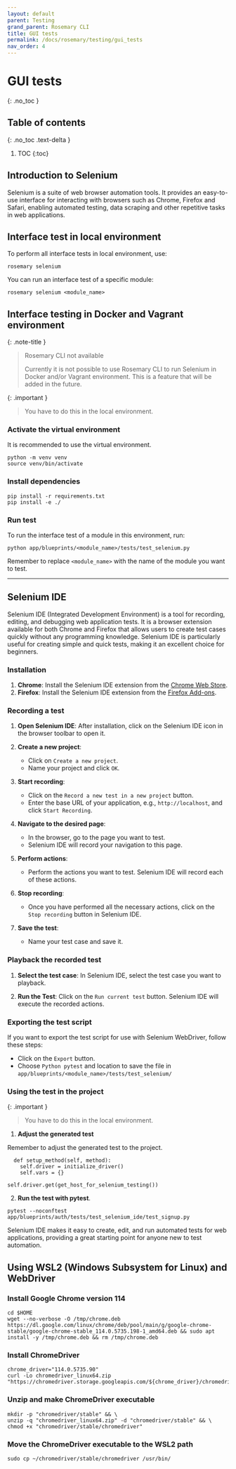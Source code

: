 ```yaml
---
layout: default
parent: Testing
grand_parent: Rosemary CLI
title: GUI tests
permalink: /docs/rosemary/testing/gui_tests
nav_order: 4
---
```


# GUI tests
{: .no_toc }

## Table of contents
{: .no_toc .text-delta }

1. TOC
{:toc}

## Introduction to Selenium

Selenium is a suite of web browser automation tools. It provides an easy-to-use interface for interacting with browsers such as Chrome, Firefox and Safari, enabling automated testing, data scraping and other repetitive tasks in web applications.

## Interface test in local environment

To perform all interface tests in local environment, use:

```
rosemary selenium
```

You can run an interface test of a specific module:

```
rosemary selenium <module_name>
```

## Interface testing in Docker and Vagrant environment

{: .note-title }
> <i class="fa-solid fa-terminal"></i> Rosemary CLI not available
>
> Currently it is not possible to use Rosemary CLI to run Selenium in Docker and/or Vagrant environment. This is a feature that will be added in the future.

{: .important }
>
> You have to do this in the local environment.

### Activate the virtual environment

It is recommended to use the virtual environment. 

```
python -m venv venv
source venv/bin/activate
```

### Install dependencies

```
pip install -r requirements.txt
pip install -e ./
```

### Run test

To run the interface test of a module in this environment, run:

```
python app/blueprints/<module_name>/tests/test_selenium.py 
```

Remember to replace `<module_name>` with the name of the module you want to test.

---

## Selenium IDE

Selenium IDE (Integrated Development Environment) is a tool for recording, editing, and debugging web application tests. It is a browser extension available for both Chrome and Firefox that allows users to create test cases quickly without any programming knowledge. Selenium IDE is particularly useful for creating simple and quick tests, making it an excellent choice for beginners.

### Installation

1. **Chrome**: Install the Selenium IDE extension from the [Chrome Web Store](https://chrome.google.com/webstore/detail/selenium-ide/mooikfkahbdckldjjndioackbalphokd).
2. **Firefox**: Install the Selenium IDE extension from the [Firefox Add-ons](https://addons.mozilla.org/en-US/firefox/addon/selenium-ide/).

### Recording a test

1. **Open Selenium IDE**: After installation, click on the Selenium IDE icon in the browser toolbar to open it.

2. **Create a new project**:
   - Click on `Create a new project`.
   - Name your project and click `OK`.

3. **Start recording**:
   - Click on the `Record a new test in a new project` button.
   - Enter the base URL of your application, e.g., `http://localhost`, and click `Start Recording`.

4. **Navigate to the desired page**:
   - In the browser, go to the page you want to test.
   - Selenium IDE will record your navigation to this page.

5. **Perform actions**:
   - Perform the actions you want to test. Selenium IDE will record each of these actions.

6. **Stop recording**:
   - Once you have performed all the necessary actions, click on the `Stop recording` button in Selenium IDE.

7. **Save the test**:
   - Name your test case and save it.

### Playback the recorded test

1. **Select the test case**: In Selenium IDE, select the test case you want to playback.

2. **Run the Test**: Click on the `Run current test` button. Selenium IDE will execute the recorded actions.

### Exporting the test script

If you want to export the test script for use with Selenium WebDriver, follow these steps:

- Click on the `Export` button.
- Choose `Python pytest` and location to save the file in `app/blueprints/<module_name>/tests/test_selenium/`

### Using the test in the project

{: .important }
>
> You have to do this in the local environment.

1. **Adjust the generated test**

Remember to adjust the generated test to the project.

```
  def setup_method(self, method):
    self.driver = initialize_driver()
    self.vars = {}
```

```
self.driver.get(get_host_for_selenium_testing())
```

2. **Run the test with pytest**.

```
pytest --noconftest app/blueprints/auth/tests/test_selenium_ide/test_signup.py
```

Selenium IDE makes it easy to create, edit, and run automated tests for web applications, providing a great starting point for anyone new to test automation.


## Using WSL2 (Windows Subsystem for Linux) and WebDriver

### Install Google Chrome version 114

```
cd $HOME
wget --no-verbose -O /tmp/chrome.deb https://dl.google.com/linux/chrome/deb/pool/main/g/google-chrome-stable/google-chrome-stable_114.0.5735.198-1_amd64.deb && sudo apt install -y /tmp/chrome.deb && rm /tmp/chrome.deb
```

### Install ChromeDriver

```
chrome_driver="114.0.5735.90"
curl -Lo chromedriver_linux64.zip "https://chromedriver.storage.googleapis.com/${chrome_driver}/chromedriver_linux64.zip"
```

### Unzip and make ChromeDriver executable

```
mkdir -p "chromedriver/stable" && \
unzip -q "chromedriver_linux64.zip" -d "chromedriver/stable" && \
chmod +x "chromedriver/stable/chromedriver"
```

### Move the ChromeDriver executable to the WSL2 path

```
sudo cp ~/chromedriver/stable/chromedriver /usr/bin/
```